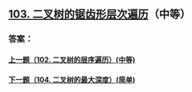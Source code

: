 ## [103. 二叉树的锯齿形层次遍历](https://leetcode-cn.com/problems/merge-two-sorted-lists/)（中等）





### 答案：



#### [上一题（102. 二叉树的层序遍历）(中等)](https://github.com/sdwwld/leetCode/blob/master/src/main/java/com/wld/java/leetcode/leetCode0102.md)

#### [下一题（104. 二叉树的最大深度）(简单)](https://github.com/sdwwld/leetCode/blob/master/src/main/java/com/wld/java/leetcode/leetCode0104.md)
